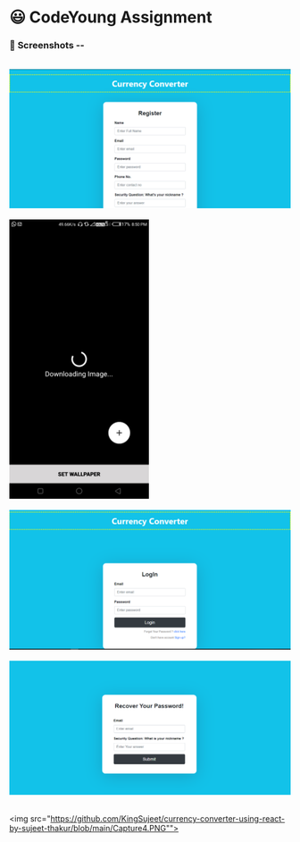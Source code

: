 <h1>😃 CodeYoung Assignment </h1>


<h3>📱 <b>Screenshots</b> --</h3>
<br>

<img src="https://github.com/KingSujeet/currency-converter-using-react-by-sujeet-thakur/blob/main/Capture.PNG" >
<br><br>



<img src="https://github.com/KingSujeet/Awesome_Wallpaper/blob/master/WhatsApp%20Image%202020-09-12%20at%2011.54.32%20AM%20(1).jpeg" width="250">
<br><br>



<img src="https://github.com/KingSujeet/currency-converter-using-react-by-sujeet-thakur/blob/main/Capture1.PNG" >
<br><br>



<img src="https://github.com/KingSujeet/currency-converter-using-react-by-sujeet-thakur/blob/main/Capture3.PNG" >
<br><br>



<img src="https://github.com/KingSujeet/currency-converter-using-react-by-sujeet-thakur/blob/main/Capture4.PNG"">



